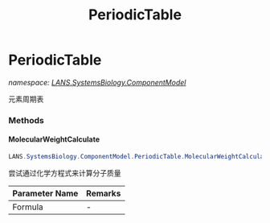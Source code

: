 ﻿---
title: PeriodicTable
---

# PeriodicTable
_namespace: [LANS.SystemsBiology.ComponentModel](N-LANS.SystemsBiology.ComponentModel.html)_

元素周期表

### Methods

#### MolecularWeightCalculate
```csharp
LANS.SystemsBiology.ComponentModel.PeriodicTable.MolecularWeightCalculate(System.String)
```
尝试通过化学方程式来计算分子质量

|Parameter Name|Remarks|
|--------------|-------|
|Formula|-|





